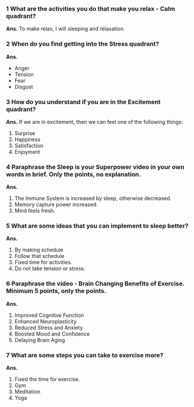 ### 1 What are the activities you do that make you relax - Calm quadrant?

**Ans.** To make relax, I will sleeping and relaxation.

### 2 When do you find getting into the Stress quadrant?

**Ans.**
- Anger
- Tension
- Fear
- Disgust

### 3 How do you understand if you are in the Excitement quadrant?
**Ans.** If we are in excitement, then we can feel one of the following things:
1. Surprise
2. Happiness
3. Satisfaction
4. Enjoyment

### 4 Paraphrase the Sleep is your Superpower video in your own words in brief. Only the points, no explanation.
**Ans.**
1. The Immune System is increased by sleep, otherwise decreased.
2. Memory capture power increased.
3. Mind feels fresh.

### 5 What are some ideas that you can implement to sleep better?
**Ans.**
1. By making schedule
2. Follow that schedule
3. Fixed time for activities.
4. Do not take tension or stress.

### 6 Paraphrase the video - Brain Changing Benefits of Exercise. Minimum 5 points, only the points.
**Ans.**
1. Improved Cognitive Function
2. Enhanced Neuroplasticity
3. Reduced Stress and Anxiety
4. Boosted Mood and Confidence
5. Delaying Brain Aging

### 7 What are some steps you can take to exercise more?
**Ans.**
1. Fixed the time for exercise.
2. Gym
3. Meditation
4. Yoga
